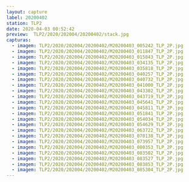 ```yaml
---
layout: capture
label: 20200402
station: TLP2
date: 2020-04-03 00:52:42
preview:  TLP2/2020/202004/20200402/stack.jpg
capturas:
  - imagem: TLP2/2020/202004/20200402/M20200403_005242_TLP_2P.jpg
  - imagem: TLP2/2020/202004/20200402/M20200403_011847_TLP_2P.jpg
  - imagem: TLP2/2020/202004/20200402/M20200403_015843_TLP_2P.jpg
  - imagem: TLP2/2020/202004/20200402/M20200403_034135_TLP_2P.jpg
  - imagem: TLP2/2020/202004/20200402/M20200403_035818_TLP_2P.jpg
  - imagem: TLP2/2020/202004/20200402/M20200403_040257_TLP_2P.jpg
  - imagem: TLP2/2020/202004/20200402/M20200403_040732_TLP_2P.jpg
  - imagem: TLP2/2020/202004/20200402/M20200403_041000_TLP_2P.jpg
  - imagem: TLP2/2020/202004/20200402/M20200403_043302_TLP_2P.jpg
  - imagem: TLP2/2020/202004/20200402/M20200403_043719_TLP_2P.jpg
  - imagem: TLP2/2020/202004/20200402/M20200403_045641_TLP_2P.jpg
  - imagem: TLP2/2020/202004/20200402/M20200403_045811_TLP_2P.jpg
  - imagem: TLP2/2020/202004/20200402/M20200403_051841_TLP_2P.jpg
  - imagem: TLP2/2020/202004/20200402/M20200403_054034_TLP_2P.jpg
  - imagem: TLP2/2020/202004/20200402/M20200403_054629_TLP_2P.jpg
  - imagem: TLP2/2020/202004/20200402/M20200403_063722_TLP_2P.jpg
  - imagem: TLP2/2020/202004/20200402/M20200403_070138_TLP_2P.jpg
  - imagem: TLP2/2020/202004/20200402/M20200403_073957_TLP_2P.jpg
  - imagem: TLP2/2020/202004/20200402/M20200403_080353_TLP_2P.jpg
  - imagem: TLP2/2020/202004/20200402/M20200403_083502_TLP_2P.jpg
  - imagem: TLP2/2020/202004/20200402/M20200403_083527_TLP_2P.jpg
  - imagem: TLP2/2020/202004/20200402/M20200403_083853_TLP_2P.jpg
  - imagem: TLP2/2020/202004/20200402/M20200403_085304_TLP_2P.jpg
---
```

